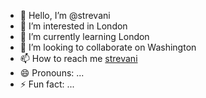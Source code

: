 - 👋 Hello, I’m @strevani
- 👀 I’m interested in London
- 🌱 I’m currently learning London
- 💞️ I’m looking to collaborate on Washington
- 📫 How to reach me [strevani](https://github.com/strevani)
- 😄 Pronouns: ...
- ⚡ Fun fact: ...

<!---
strevani/strevani is a ✨ special ✨ repository because its `README.md` (this file) appears on your GitHub profile.
You can click the Preview link to take a look at your changes.
--->
